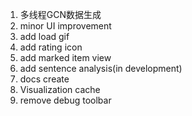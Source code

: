 1. 多线程GCN数据生成
2. minor UI improvement
3. add load gif
4. add rating icon
5. add marked item view
6. add sentence analysis(in development)
7. docs create
8. Visualization cache
9. remove debug toolbar